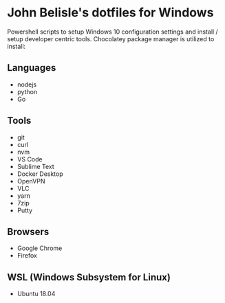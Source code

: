 # John Belisle's dotfiles for Windows

Powershell scripts to setup Windows 10 configuration settings and install / setup developer centric tools.  Chocolatey package manager is utilized to install:

## Languages

* nodejs
* python
* Go

## Tools

* git
* curl
* nvm
* VS Code
* Sublime Text
* Docker Desktop
* OpenVPN
* VLC
* yarn
* 7zip
* Putty

## Browsers

* Google Chrome
* Firefox

## WSL (Windows Subsystem for Linux)

* Ubuntu 18.04
